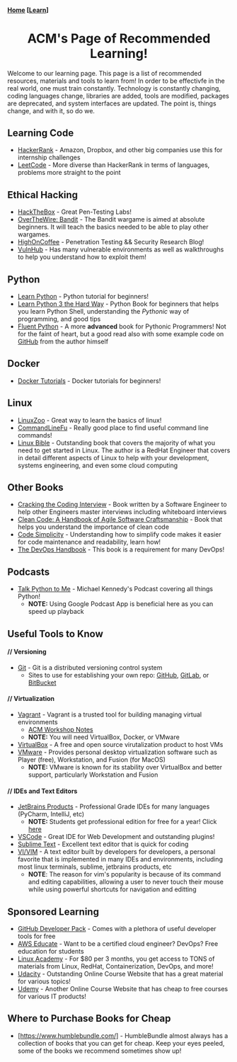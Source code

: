 #### [Home](https://tamusa-acm.github.io/) [[Learn](https://tamusa-acm.github.io/learn/)]

<center><h1>ACM's Page of Recommended Learning!</h1></center>

Welcome to our learning page. This page is a list of recommended resources, materials and tools to learn from! In order to be effectivfe in the real world, one must train constantly. Technology is constantly changing, coding languages change, libraries are added, tools are modified, packages are deprecated, and system interfaces are updated. The point is, things change, and with it, so do we.

## Learning Code
- [HackerRank](https://www.hackerrank.com/) - Amazon, Dropbox, and other big companies use this for internship challenges
- [LeetCode](https://leetcode.com/) - More diverse than HackerRank in terms of languages, problems more straight to the point

## Ethical Hacking
- [HackTheBox](https://www.hackthebox.eu/) - Great Pen-Testing Labs!
- [OverTheWire: Bandit](http://overthewire.org/wargames/bandit/) - The Bandit wargame is aimed at absolute beginners. It will teach the basics needed to be able to play other wargames.
- [HighOnCoffee](https://highon.coffee/) - Penetration Testing && Security Research Blog!
- [VulnHub](https://www.vulnhub.com/) - Has many vulnerable environments as well as walkthroughs to help you understand how to exploit them!

## Python
- [Learn Python](https://www.youtube.com/playlist?list=PLi01XoE8jYohWFPpC17Z-wWhPOSuh8Er-) - Python tutorial for beginners!
- [Learn Python 3 the Hard Way](https://learnpythonthehardway.org/) - Python Book for beginners that helps you learn Python Shell, understanding the *Pythonic* way of programming, and good tips
- [Fluent Python](https://www.amazon.com/Fluent-Python-Concise-Effective-Programming/dp/1491946008) - A more **advanced** book for Pythonic Programmers! Not for the faint of heart, but a good read also with some example code on [GitHub](https://github.com/fluentpython) from the author himself

## Docker
- [Docker Tutorials](https://www.youtube.com/playlist?list=PLoYCgNOIyGAAzevEST2qm2Xbe3aeLFvLc) - Docker tutorials for beginners!

## Linux
- [LinuxZoo](https://linuxzoo.net/) - Great way to learn the basics of linux!
- [CommandLineFu](https://www.commandlinefu.com/commands/browse) - Really good place to find useful command line commands!
- [Linux Bible](https://www.wiley.com/en-us/Linux+Bible%2C+9th+Edition-p-9781118999875) - Outstanding book that covers the majority of what you need to get started in Linux. The author is a RedHat Engineer that covers in detail different aspects of Linux to help with your development, systems engineering, and even some cloud computing

## Other Books
- [Cracking the Coding Interview](http://www.crackingthecodinginterview.com/) - Book written by a Software Engineer to help other Engineers master interviews including whiteboard interviews
- [Clean Code: A Handbook of Agile Software Craftsmanship](https://www.investigatii.md/uploads/resurse/Clean_Code.pdf) - Book that helps you understand the importance of clean code
- [Code Simplicity](http://shop.oreilly.com/product/0636920022251.do) - Understanding how to simplify code makes it easier for code maintenance and readability, learn how!
- [The DevOps Handbook](https://itrevolution.com/book/the-devops-handbook/) - This book is a requirement for many DevOps!

## Podcasts
- [Talk Python to Me](https://talkpython.fm/) - Michael Kennedy's Podcast covering all things Python!
   - **NOTE:** Using Google Podcast App is beneficial here as you can speed up playback

## Useful Tools to Know
#### // Versioning
- [Git](https://git-scm.com/) - Git is a distributed versioning control system
   - Sites to use for establishing your own repo: [GitHub](https://github.com/), [GitLab](https://about.gitlab.com/), or [BitBucket](https://bitbucket.org/)
   
#### // Virtualization
- [Vagrant](https://www.vagrantup.com/) - Vagrant is a trusted tool for building managing virtual environments
   - [ACM Workshop Notes](https://github.com/TAMUSA-ACM/TAMUSA-ACM.github.io/blob/master/learn/Vagrant_Notes.txt)
   - **NOTE:** You will need VirtualBox, Docker, or VMware
- [VirtualBox](https://www.virtualbox.org/) - A free and open source virutalization product to host VMs
- [VMware](https://www.vmware.com/products/personal-desktop-virtualization.html) - Provides personal desktop virtualization software such as Player (free), Workstation, and Fusion (for MacOS)
   - **NOTE:** VMware is known for its stability over VirtualBox and better support, particularly Workstation and Fusion

#### // IDEs and Text Editors
- [JetBrains Products](https://www.jetbrains.com/) - Professional Grade IDEs for many languages (PyCharm, IntelliJ, etc)
   - **NOTE:** Students get professional edition for free for a year! Click [here](https://www.jetbrains.com/student/)
- [VSCode](https://code.visualstudio.com/) - Great IDE for Web Development and outstanding plugins!
- [Sublime Text](https://www.sublimetext.com/) - Excellent text editor that is quick for coding
- [VI/VIM](https://www.vim.org/) - A text editor built by developers for developers, a personal favorite that is implemented in many IDEs and environments, including most linux terminals, sublime, jetbrains products, etc
   - **NOTE**: The reason for vim's popularity is because of its command and editing capabilities, allowing a user to never touch their mouse while using powerful shortcuts for navigation and editting

## Sponsored Learning
- [GitHub Developer Pack](https://education.github.com/pack) - Comes with a plethora of useful developer tools for free
- [AWS Educate](https://aws.amazon.com/education/awseducate/) - Want to be a certified cloud engineer? DevOps? Free education for students
- [Linux Academy](https://linuxacademy.com/students) - For $80 per 3 months, you get access to TONS of materials from Linux, RedHat, Containerization, DevOps, and more!
- [Udacity](https://www.udacity.com/) - Outstanding Online Course Website that has a great material for various topics!
- [Udemy](https://www.udemy.com/) - Another Online Course Website that has cheap to free courses for various IT products!

## Where to Purchase Books for Cheap
- [https://www.humblebundle.com/] - HumbleBundle almost always has a collection of books that you can get for cheap. Keep your eyes peeled, some of the books we recommend sometimes show up!
